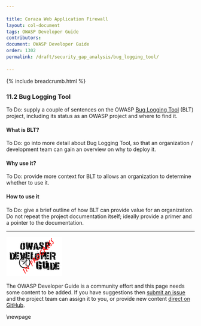 ```yaml
---

title: Coraza Web Application Firewall
layout: col-document
tags: OWASP Developer Guide
contributors:
document: OWASP Developer Guide
order: 1302
permalink: /draft/security_gap_analysis/bug_logging_tool/

---
```


{% include breadcrumb.html %}

### 11.2 Bug Logging Tool

To Do: supply a couple of sentences on the OWASP [Bug Logging Tool][blt] (BLT) project,
including its status as an OWASP project and where to find it.

#### What is BLT?

To Do: go into more detail about Bug Logging Tool,
so that an organization / development team can gain an overview on why to deploy it.

#### Why use it?

To Do: provide more context for BLT to allows an organization to determine whether to use it.

#### How to use it

To Do: give a brief outline of how BLT can provide value for an organization.
Do not repeat the project documentation itself; ideally provide a primer and a pointer to the documentation.

----

![Developer Guide](../assets/images/dg_wip.png "OWASP Developer Guide")

The OWASP Developer Guide is a community effort and this page needs some content to be added.
If you have suggestions then [submit an issue][issue1102] and the project team can assign it to you,
or provide new content [direct on GitHub][edit1102].

[blt]: https://owasp.org/www-project-bug-logging-tool/
[edit1102]: https://github.com/OWASP/www-project-developer-guide/blob/main/draft/11-operation/02-coraza.md
[issue1102]: https://github.com/OWASP/www-project-developer-guide/issues/new?labels=enhancement&template=request.md&title=Update:%2011-operation/02-coraza

\newpage
